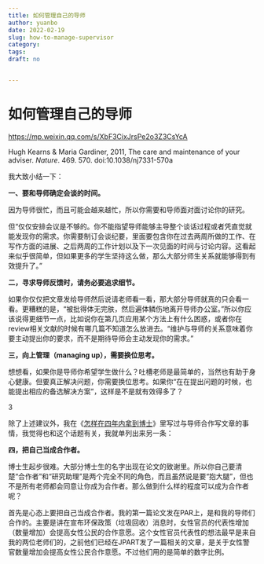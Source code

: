 ```yaml
---
title: 如何管理自己的导师
author: yuanbo
date: 2022-02-19
slug: how-to-manage-supervisor
category:   
tags: 
draft: no


---
```


# 如何管理自己的导师

https://mp.weixin.qq.com/s/XbF3CixJrsPe2o3Z3CsYcA

Hugh Kearns & Maria Gardiner, 2011, The care and maintenance of your adviser. *Nature*. 469. 570. doi:10.1038/nj7331-570a



我大致小结一下：



**一、要和导师确定会谈的时间。**



因为导师很忙，而且可能会越来越忙，所以你需要和导师面对面讨论你的研究。



但“仅仅安排会议是不够的。你不能指望导师能够主导整个谈话过程或者凭直觉就能发现你的需求。你需要制订会谈纪要，里面要包含你在过去两周所做的工作、在写作方面的进展、之后两周的工作计划以及下一次见面的时间与讨论内容。这看起来似乎很简单，但如果更多的学生坚持这么做，那么大部分师生关系就能够得到有效提升了。” 



**二，寻求导师反馈时，请务必要追求细节。**



如果你仅仅把文章发给导师然后说请老师看一看，那大部分导师就真的只会看一看。更糟糕的是，“被批得体无完肤，然后遍体鳞伤地离开导师办公室。”所以你应该说得更细节一点，比如说你在第几页应用某个方法上有什么困惑，或者你在review相关文献的时候有哪几篇不知道怎么放进去。“维护与导师的关系意味着你要主动提出你的要求，而不是期待导师会主动发现你的需求。”



**三，向上管理（managing up），需要换位思考。**



想想看，如果你是导师你希望学生做什么？吐槽老师是最简单的，当然也有助于身心健康。但要真正解决问题，你需要换位思考。如果你“在在提出问题的时候，也能提出相应的备选解决方案”，这样是不是就有效得多了？



3

除了上述建议外，我在《[怎样在四年内拿到博士](http://mp.weixin.qq.com/s?__biz=MzI3ODY1NTEyMw==&mid=2247483714&idx=1&sn=9ba32ba249794fb0ddce1367a2484a73&chksm=eb52f8bedc2571a85788fc3d0e7e6fb70fd7d5acbd256d65d4a1258d950cec5433bae374fb1b&scene=21#wechat_redirect)》里写过与导师合作写文章的事情，我觉得也和这个话题有关，我就单列出来另一条：



**四，把自己当成合作者。**



博士生起步很难。大部分博士生的名字出现在论文的致谢里。所以你自己要清楚“合作者”和“研究助理”是两个完全不同的角色，而且虽然说是要“抱大腿”，但也不是所有老师都会同意让你成为合作者。那么做到什么样的程度可以成为合作者呢？



首先是心态上要把自己当成合作者。我的第一篇论文发在PAR上，是和我的导师们合作的。主要是讲在宣布环保政策（垃圾回收）消息时，女性官员的代表性增加（数量增加）会提高女性公民的合作意愿。这个女性官员代表性的想法最早是来自我的两位老师们的，之前他们已经在JPART发了一篇相关的文章，是关于女性警官数量增加会提高女性公民合作意愿。不过他们用的是简单的数字比例。